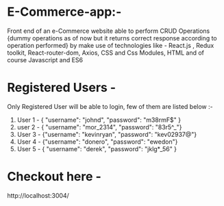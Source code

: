 # E-Commerce-app:-
Front end of an e-Commerce website able to perform CRUD Operations {dummy operations as of now but it returns correct response according to operation performed} by make use of technologies like - React.js , Redux toolkit, React-router-dom, Axios, CSS and Css Modules, HTML and of course Javascript and ES6


# Registered Users -
Only Registered User will be able to login, few of them are listed below :-

1. User 1 - {
"username": "johnd",
"password": "m38rmF$"
}
2. user 2 - {
"username": "mor_2314",
"password": "83r5^_"}
3. User 3 - {"username": "kevinryan",
"password": "kev02937@"}
4. User 4 - {"username": "donero",
"password": "ewedon"}
5. User 5 - {
"username": "derek",
"password": "jklg*_56"
}


# Checkout here - 
http://localhost:3004/

